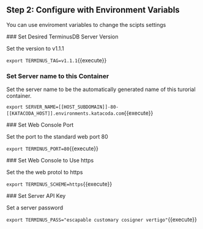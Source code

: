 ## Step 2: Configure with Environment Variabls

You can use enviroment variables to change the scipts settings

### Set Desired TerminusDB Server Version

Set the version to v1.1.1

`export TERMINUS_TAG=v1.1.1`{{execute}}

### Set Server name to this Container

Set the server name to be the automatically generated name of this turorial
container.

`export SERVER_NAME=[[HOST_SUBDOMAIN]]-80-[[KATACODA_HOST]].environments.katacoda.com`{{execute}}

### Set Web Console Port

Set the port to the standard web port 80

`export TERMINUS_PORT=80`{{execute}}

### Set Web Console to Use https

Set the the web protol to https

`export TERMINUS_SCHEME=https`{{execute}}

### Set Server API Key

Set a server password

`export TERMINUS_PASS="escapable customary cosigner vertigo"`{{execute}}

